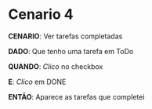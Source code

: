 # Cenario 4

**CENARIO**: Ver tarefas completadas

**DADO**: Que tenho uma tarefa em ToDo

**QUANDO**: *Clico* no checkbox

**E**: *Clico* em DONE

**ENTÃO**: Aparece as tarefas que completei
